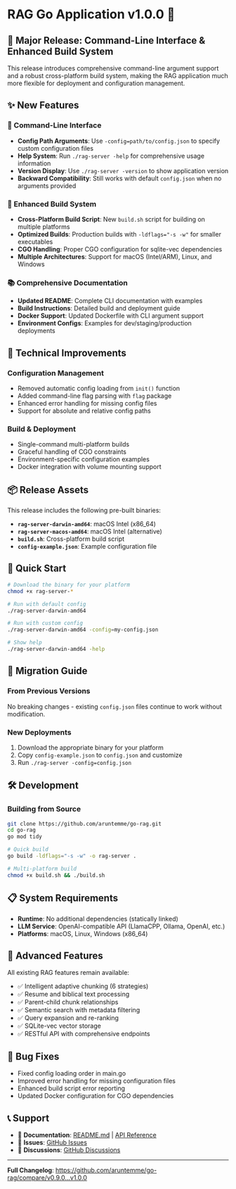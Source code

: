 # RAG Go Application v1.0.0 🚀

## 🎉 Major Release: Command-Line Interface & Enhanced Build System

This release introduces comprehensive command-line argument support and a robust cross-platform build system, making the RAG application much more flexible for deployment and configuration management.

## ✨ New Features

### 🔧 Command-Line Interface
- **Config Path Arguments**: Use `-config=path/to/config.json` to specify custom configuration files
- **Help System**: Run `./rag-server -help` for comprehensive usage information  
- **Version Display**: Use `./rag-server -version` to show application version
- **Backward Compatibility**: Still works with default `config.json` when no arguments provided

### 🚀 Enhanced Build System
- **Cross-Platform Build Script**: New `build.sh` script for building on multiple platforms
- **Optimized Builds**: Production builds with `-ldflags="-s -w"` for smaller executables
- **CGO Handling**: Proper CGO configuration for sqlite-vec dependencies
- **Multiple Architectures**: Support for macOS (Intel/ARM), Linux, and Windows

### 📚 Comprehensive Documentation
- **Updated README**: Complete CLI documentation with examples
- **Build Instructions**: Detailed build and deployment guide
- **Docker Support**: Updated Dockerfile with CLI argument support
- **Environment Configs**: Examples for dev/staging/production deployments

## 🔧 Technical Improvements

### Configuration Management
- Removed automatic config loading from `init()` function
- Added command-line flag parsing with `flag` package
- Enhanced error handling for missing config files
- Support for absolute and relative config paths

### Build & Deployment
- Single-command multi-platform builds
- Graceful handling of CGO constraints
- Environment-specific configuration examples
- Docker integration with volume mounting support

## 📦 Release Assets

This release includes the following pre-built binaries:

- **`rag-server-darwin-amd64`**: macOS Intel (x86_64)
- **`rag-server-macos-amd64`**: macOS Intel (alternative)
- **`build.sh`**: Cross-platform build script
- **`config-example.json`**: Example configuration file

## 🚀 Quick Start

```bash
# Download the binary for your platform
chmod +x rag-server-*

# Run with default config
./rag-server-darwin-amd64

# Run with custom config  
./rag-server-darwin-amd64 -config=my-config.json

# Show help
./rag-server-darwin-amd64 -help
```

## 🔄 Migration Guide

### From Previous Versions
No breaking changes - existing `config.json` files continue to work without modification.

### New Deployments
1. Download the appropriate binary for your platform
2. Copy `config-example.json` to `config.json` and customize
3. Run `./rag-server -config=config.json`

## 🛠️ Development

### Building from Source
```bash
git clone https://github.com/aruntemme/go-rag.git
cd go-rag
go mod tidy

# Quick build
go build -ldflags="-s -w" -o rag-server .

# Multi-platform build
chmod +x build.sh && ./build.sh
```

## 📋 System Requirements

- **Runtime**: No additional dependencies (statically linked)
- **LLM Service**: OpenAI-compatible API (LlamaCPP, Ollama, OpenAI, etc.)
- **Platforms**: macOS, Linux, Windows (x86_64)

## 🔗 Advanced Features

All existing RAG features remain available:
- ✅ Intelligent adaptive chunking (6 strategies)
- ✅ Resume and biblical text processing
- ✅ Parent-child chunk relationships  
- ✅ Semantic search with metadata filtering
- ✅ Query expansion and re-ranking
- ✅ SQLite-vec vector storage
- ✅ RESTful API with comprehensive endpoints

## 🐛 Bug Fixes

- Fixed config loading order in main.go
- Improved error handling for missing configuration files
- Enhanced build script error reporting
- Updated Docker configuration for CGO dependencies

## 📞 Support

- 📖 **Documentation**: [README.md](README.md) | [API Reference](API_REFERENCE.md)
- 🐛 **Issues**: [GitHub Issues](https://github.com/aruntemme/go-rag/issues)
- 💬 **Discussions**: [GitHub Discussions](https://github.com/aruntemme/go-rag/discussions)

---

**Full Changelog**: https://github.com/aruntemme/go-rag/compare/v0.9.0...v1.0.0
